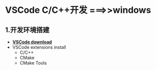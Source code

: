 # VSCode C/C++开发 ===>>windows
## 1.开发环境搭建
* [**VSCode download**](https://code.visualstudio.com/Download)
* VSCode extensions install
  * C/C++
  * CMake
  * CMake Tools
